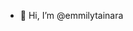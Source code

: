 - 👋 Hi, I’m @emmilytainara

<!---
emmilytainara/emmilytainara is a ✨ special ✨ repository because its `README.md` (this file) appears on your GitHub profile.
You can click the Preview link to take a look at your changes.
--->
